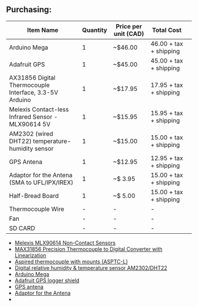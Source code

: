 ## Purchasing:

| Item Name                                              | Quantity | Price per unit (CAD) | Total Cost              |   |
|--------------------------------------------------------|----------|----------------------|-------------------------|---|
| Arduino Mega                                           | 1        | ~$46.00              | 46.00 + tax + shipping  |   |
| Adafruit GPS                                           | 1        | ~$45.00              | 45.00 + tax + shipping  |   |
| AX31856 Digital Thermocouple Interface, 3.3-5V Arduino | 1        | ~$17.95              | 17.95 + tax + shipping  |   |
| Melexis Contact-less Infrared Sensor - MLX90614 5V     | 1        | ~$15.95              | 15.95 + tax + shipping  |   |
| AM2302 (wired DHT22)  temperature-humidity sensor      | 1        | ~$15.00              | 15.00 + tax + shipping  |   |
| GPS Antena                                             | 1        | ~$12.95              | 12.95 + tax + shipping  |   |
| Adaptor for the Antena (SMA to UFL/IPX/IREX)           | 1        | ~$ 3.95              | 15.00 + tax + shipping  |   |
| Half-Bread Board                                       | 1        | ~$ 5.00              | 15.00 + tax + shipping  |   |
| Thermocouple Wire					                             | -        |  -                   | -                       |   |
| Fan         								                           | -        |  -                   | -                       |   |.
| SD CARD                                                | -        |  -                   | -                       |   |.




* [Melexis MLX90614 Non-Contact Sensors](https://www.adafruit.com/products/1748)
* [MAX31856 Precision Thermocouple to Digital Converter with Linearization](http://www.ebay.com/itm/MAX31856-Digital-Thermocouple-Interface-3-3-5V-Arduino-RPi-MAX31855-upgrade-/231689027185 )
* [Aspired thermocouple with mounts (ASPTC-L)](https://www.campbellsci.ca/asptc)
* [Digital relative humidity & temperature sensor AM2302/DHT22](https://www.adafruit.com/products/393	   )
* [Arduino Mega](https://www.adafruit.com/products/191)
* [Adafruit GPS logger shield](https://www.adafruit.com/product/1272) 
* [GPS antena](https://www.adafruit.com/product/960)
* [Adaptor for the Antena](https://www.adafruit.com/products/851)
*
